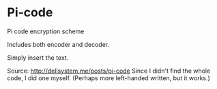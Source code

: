 # Pi-code
Pi code encryption scheme

Includes both encoder and decoder.

Simply insert the text.

Source: http://dellsystem.me/posts/pi-code
Since I didn't find the whole code, I did one myself. (Perhaps more left-handed written, but it works.)
